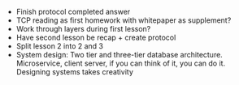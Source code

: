 * Finish protocol completed answer
* TCP reading as first homework with whitepaper as supplement? 
* Work through layers during first lesson?
* Have second lesson be recap + create protocol
* Split lesson 2 into 2 and 3
* System design: Two tier and three-tier database architecture. Microservice, client server, if you can think of it, you can do it. Designing systems takes creativity
